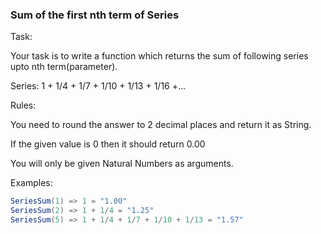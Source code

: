 ### Sum of the first nth term of Series

Task:

Your task is to write a function which returns the sum of following series upto nth term(parameter).

Series: 1 + 1/4 + 1/7 + 1/10 + 1/13 + 1/16 +...

Rules:

You need to round the answer to 2 decimal places and return it as String.

If the given value is 0 then it should return 0.00

You will only be given Natural Numbers as arguments.

Examples:
````c#
SeriesSum(1) => 1 = "1.00"
SeriesSum(2) => 1 + 1/4 = "1.25"
SeriesSum(5) => 1 + 1/4 + 1/7 + 1/10 + 1/13 = "1.57"
